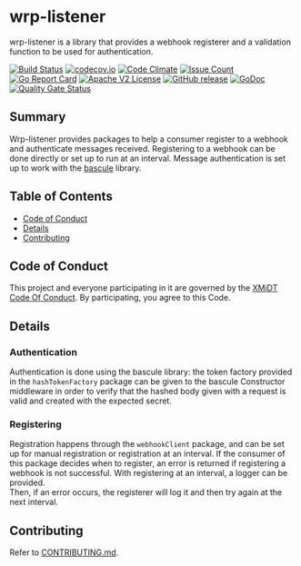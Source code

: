 # wrp-listener

wrp-listener is a library that provides a webhook registerer and a validation 
function to be used for authentication.

[![Build Status](https://travis-ci.com/xmidt-org/wrp-listener.svg?branch=main)](https://travis-ci.com/xmidt-org/wrp-listener)
[![codecov.io](http://codecov.io/github/xmidt-org/wrp-listener/coverage.svg?branch=main)](http://codecov.io/github/xmidt-org/wrp-listener?branch=main)
[![Code Climate](https://codeclimate.com/github/xmidt-org/wrp-listener/badges/gpa.svg)](https://codeclimate.com/github/xmidt-org/wrp-listener)
[![Issue Count](https://codeclimate.com/github/xmidt-org/wrp-listener/badges/issue_count.svg)](https://codeclimate.com/github/xmidt-org/wrp-listener)
[![Go Report Card](https://goreportcard.com/badge/github.com/xmidt-org/wrp-listener)](https://goreportcard.com/report/github.com/xmidt-org/wrp-listener)
[![Apache V2 License](http://img.shields.io/badge/license-Apache%20V2-blue.svg)](https://github.com/xmidt-org/wrp-listener/blob/main/LICENSE)
[![GitHub release](https://img.shields.io/github/release/xmidt-org/wrp-listener.svg)](CHANGELOG.md)
[![GoDoc](https://godoc.org/github.com/xmidt-org/wrp-listener?status.svg)](https://godoc.org/github.com/xmidt-org/wrp-listener)
[![Quality Gate Status](https://sonarcloud.io/api/project_badges/measure?project=xmidt-org_wrp-listener&metric=alert_status)](https://sonarcloud.io/dashboard?id=xmidt-org_wrp-listener)

## Summary

Wrp-listener provides packages to help a consumer register to a webhook and 
authenticate messages received.  Registering to a webhook can be done directly 
or set up to run at an interval.  Message authentication is set up to work with 
the [bascule](https://github.com/xmidt-org/bascule) library.

## Table of Contents

- [Code of Conduct](#code-of-conduct)
- [Details](#details)
- [Contributing](#contributing)

## Code of Conduct

This project and everyone participating in it are governed by the [XMiDT Code Of Conduct](https://xmidt.io/code_of_conduct/). 
By participating, you agree to this Code.

## Details

### Authentication

Authentication is done using the bascule library: the token factory provided 
in the `hashTokenFactory` package can be given to the bascule Constructor 
middleware in order to verify that the hashed body given with a request is 
valid and created with the expected secret.

### Registering

Registration happens through the `webhookClient` package, and can be set up for 
manual registration or registration at an interval.  If the consumer of this 
package decides when to register, an error is returned if registering a webhook 
is not successful.  With registering at an interval, a logger can be provided.  
Then, if an error occurs, the registerer will log it and then try again at the 
next interval.

## Contributing

Refer to [CONTRIBUTING.md](CONTRIBUTING.md).
